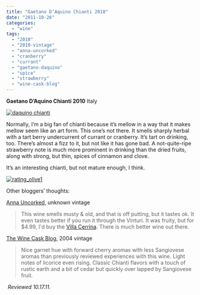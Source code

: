 ```yaml
---
title: "Gaetano D’Aquino Chianti 2010"
date: "2011-10-26"
categories:
  - "wine"
tags:
  - "2010"
  - "2010-vintage"
  - "anna-uncorked"
  - "cranberry"
  - "currant"
  - "gaetano-daquino"
  - "spice"
  - "strawberry"
  - "wine-cask-blog"
---
```


**Gaetano D’Aquino Chianti 2010** Italy

[![](http://s3.amazonaws.com/thegourmez-wpmedia/2011/10/daquino-chianti.jpg "daquino chianti")](http://s3.amazonaws.com/thegourmez-wpmedia/2011/10/daquino-chianti.jpg)

Normally, I’m a big fan of chianti because it’s mellow in a way that it makes mellow seem like an art form. This one’s not there. It smells sharply herbal with a tart berry undercurrent of currant or cranberry. It’s tart on drinking, too. There’s almost a fizz to it, but not like it has gone bad. A not-quite-ripe strawberry note is much more prominent in drinking than the dried fruits, along with strong, but thin, spices of cinnamon and clove.

It’s an interesting chianti, but not mature enough, I think.

[![](http://s3.amazonaws.com/thegourmez-wpmedia/2009/04/rating_olive1.gif "rating_olive1")](http://s3.amazonaws.com/thegourmez-wpmedia/2009/04/rating_olive1.gif)

Other bloggers’ thoughts:

[Anna Uncorked](http://www.annauncorked.com/2010/05/gaetano-daquino-chianti-docg-08-499.html), unknown vintage

> This wine smells musty & old, and that is off putting, but it tastes ok. It even tastes better if you run it through the Vinturi. It was fruity, but for $4.99, I'd buy the [Villa Cerrina](http://albinnyc.blogspot.com/2010/02/villa-cerrina-montepulciano-doc-499.html). There is much better wine out there.

[The Wine Cask Blog](http://winecask.blogspot.com/2010/10/gaetano-daquino-chianti-riserva-2004.html), 2004 vintage

> Nice garnet hue with forward cherry aromas with less Sangiovese aromas than previously reviewed experiences with this wine. Light notes of licorice even rising. Classic Chianti flavors with a touch of rustic earth and a bit of cedar but quickly over lapped by Sangiovese fruit.

 _Reviewed 10.17.11._
